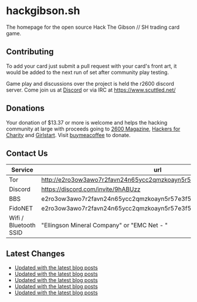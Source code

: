 # hackgibson.sh
The homepage for the open source Hack The Gibson // SH trading card game.


## Contributing

To add your card just submit a pull request with your card's front art, it would be added to the next run of set after community play testing.

Game play and discussions over the project is held the r2600 discord server. Come join us at [Discord](https://discord.com/invite/9hABUzz) or via IRC at https://www.scuttled.net/


## Donations

Your donation of $13.37 or more is welcome and helps the hacking community at large with proceeds going to [2600 Magazine](https://2600.com/), [Hackers for Charity](https://hackersforcharity.org) and [Girlstart](https://girlstart.org).  Visit [buymeacoffee](https://www.buymeacoffee.com/hackgibson.sh) to donate.


## Contact Us

Service | url
-|-
Tor | http://e2ro3ow3awo7r2favn24n65ycc2qmzkoayn5r57e3f56nvjwdcgg32ad.onion
Discord | https://discord.com/invite/9hABUzz
BBS | e2ro3ow3awo7r2favn24n65ycc2qmzkoayn5r57e3f56nvjwdcgg32ad.onion:23
FidoNET | e2ro3ow3awo7r2favn24n65ycc2qmzkoayn5r57e3f56nvjwdcgg32ad.onion:24554
Wifi / Bluetooth SSID | "Ellingson Mineral Company" or "EMC Net - <fidonet address>"

## Latest Changes
<!-- BLOG-POST-LIST:START -->
- [Updated with the latest blog posts](https://github.com/DFW2600/hackgibson.sh/commit/54627f8c6206a6e511d30f6827f450d8edfcffff)
- [Updated with the latest blog posts](https://github.com/DFW2600/hackgibson.sh/commit/156929a246ce00b032a675cbf7d4fb41af9938e2)
- [Updated with the latest blog posts](https://github.com/DFW2600/hackgibson.sh/commit/7c356fbb1c9f252e68be89bef28956a91abdd511)
- [Updated with the latest blog posts](https://github.com/DFW2600/hackgibson.sh/commit/42a5b95510e1a952e511b288d4e95ed03fa899f0)
- [Updated with the latest blog posts](https://github.com/DFW2600/hackgibson.sh/commit/2144c9d74a5247fadec0e6544dcc999709c9fdf0)
<!-- BLOG-POST-LIST:END -->
